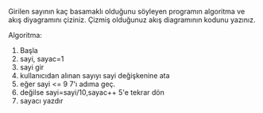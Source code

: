 Girilen sayının kaç basamaklı olduğunu söyleyen programın algoritma
ve akış diyagramını çiziniz. Çizmiş olduğunuz akış diagramının kodunu yazınız.


Algoritma:
1. Başla
2. sayi, sayac=1
3. sayi gir
4. kullanıcıdan alınan sayıyı sayi değişkenine ata
5. eğer sayi <= 9 7'ı adıma geç.
6. değilse sayi=sayi/10,sayac++ 5'e tekrar dön
7. sayacı yazdır